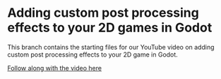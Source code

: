 # Adding custom post processing effects to your 2D games in Godot

This branch contains the starting files for our YouTube video on adding custom post processing effects to your 2D game in Godot.

[Follow along with the video here](https://youtu.be/hzOWL_7XyHM)
